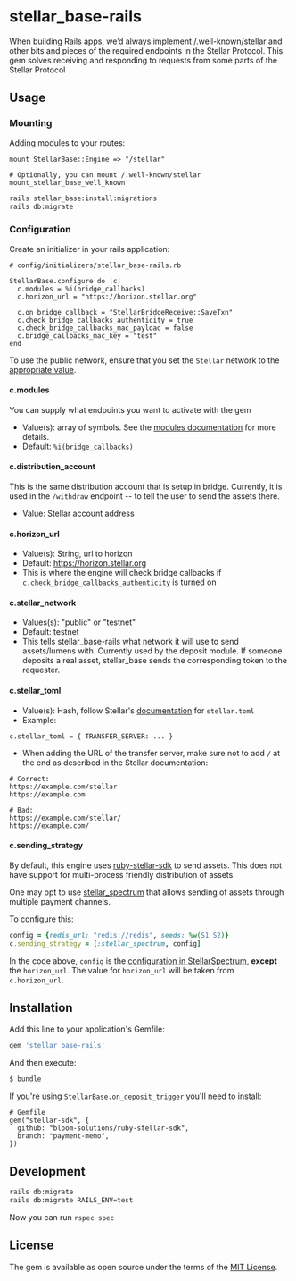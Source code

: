 # stellar_base-rails

When building Rails apps, we’d always implement /.well-known/stellar and other bits and pieces of the required endpoints in the Stellar Protocol. This gem solves receiving and responding to requests from some parts of the Stellar Protocol

## Usage

### Mounting
Adding modules to your routes:

```
mount StellarBase::Engine => "/stellar"

# Optionally, you can mount /.well-known/stellar
mount_stellar_base_well_known
```

```sh
rails stellar_base:install:migrations
rails db:migrate
```

### Configuration

Create an initializer in your rails application:

```
# config/initializers/stellar_base-rails.rb

StellarBase.configure do |c|
  c.modules = %i(bridge_callbacks)
  c.horizon_url = "https://horizon.stellar.org"

  c.on_bridge_callback = "StellarBridgeReceive::SaveTxn"
  c.check_bridge_callbacks_authenticity = true
  c.check_bridge_callbacks_mac_payload = false
  c.bridge_callbacks_mac_key = "test"
end
```

To use the public network, ensure that you set the `Stellar` network to the [appropriate value](https://github.com/stellar/ruby-stellar-sdk#usage).

#### c.modules
You can supply what endpoints you want to activate with the gem

- Value(s): array of symbols. See the [modules documentation](docs/modules.md) for more details.
- Default: `%i(bridge_callbacks)`

#### c.distribution_account
This is the same distribution account that is setup in bridge. Currently, it is used in the `/withdraw` endpoint -- to tell the user to send the assets there.

- Value: Stellar account address

#### c.horizon_url
- Value(s): String, url to horizon
- Default: https://horizon.stellar.org
- This is where the engine will check bridge callbacks if `c.check_bridge_callbacks_authenticity` is turned on

#### c.stellar_network
- Values(s): "public" or "testnet"
- Default: testnet
- This tells stellar_base-rails what network it will use to send assets/lumens with. Currently used by the deposit module. If someone deposits a real asset, stellar_base sends the corresponding token to the requester.

#### c.stellar_toml
- Value(s): Hash, follow Stellar's [documentation](https://www.stellar.org/developers/guides/concepts/stellar-toml.html) for `stellar.toml`
- Example:
```
c.stellar_toml = { TRANSFER_SERVER: ... }
```
- When adding the URL of the transfer server, make sure not to add `/` at the end as described in the Stellar documentation:
```
# Correct:
https://example.com/stellar
https://example.com

# Bad:
https://example.com/stellar/
https://example.com/
```

#### c.sending_strategy

By default, this engine uses [ruby-stellar-sdk](https://github.com/stellar/ruby-stellar-sdk) to send assets. This does not have support for multi-process friendly distribution of assets.

One may opt to use [stellar_spectrum](https://github.com/bloom-solutions/stellar_spectrum-ruby) that allows sending of assets through multiple payment channels.

To configure this:

```ruby
config = {redis_url: "redis://redis", seeds: %w(S1 S2)}
c.sending_strategy = [:stellar_spectrum, config]
```

In the code above, `config` is the [configuration in StellarSpectrum](https://github.com/bloom-solutions/stellar_spectrum-ruby#usage), **except** the `horizon_url`. The value for `horizon_url` will be taken from `c.horizon_url`.

## Installation
Add this line to your application's Gemfile:

```ruby
gem 'stellar_base-rails'
```

And then execute:
```bash
$ bundle
```

If you're using `StellarBase.on_deposit_trigger` you'll need to install:

```
# Gemfile
gem("stellar-sdk", {
  github: "bloom-solutions/ruby-stellar-sdk",
  branch: "payment-memo",
})
```

## Development

```sh
rails db:migrate
rails db:migrate RAILS_ENV=test
```

Now you can run `rspec spec`

## License
The gem is available as open source under the terms of the [MIT License](http://opensource.org/licenses/MIT).
